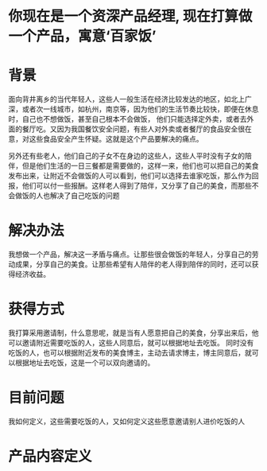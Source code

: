 # 你现在是一个资深产品经理, 现在打算做一个产品，寓意‘百家饭’
# 背景
面向背井离乡的当代年轻人，这些人一般生活在经济比较发达的地区，如北上广深，或者次一线城市，如杭州，南京等，因为他们的生活节奏比较快，即便在休息时，自己也不想做饭，甚至自己根本不会做饭，
他们只能选择定外卖，或者去外面的餐厅吃。又因为我国餐饮安全问题，有些人对外卖或者餐厅的食品安全很在意，对这些食品安全产生怀疑。这就是这个产品要解决的痛点。   

另外还有些老人，他们自己的子女不在身边的这些人，这些人平时没有子女的陪伴，但是他们生活的一日三餐都是需要做的，这样一来，他们也可以把自己的美食发布出来，让附近不会做饭的人可以看到，他们可以选择去谁家吃饭，那么作为回报，他们可以付一些报酬。这样老人得到了陪伴，又分享了自己的美食，而那些不会做饭的人也解决了自己吃饭的问题   

# 解决办法
我想做一个产品，解决这一矛盾与痛点。让那些很会做饭的年轻人，分享自己的劳动成果，分享自己的美食。让那些希望有人陪伴的老人得到陪伴的同时，还可以获得经济收益。  

# 获得方式
我打算采用邀请制，什么意思呢，就是当有人愿意把自己的美食，分享出来后，他可以邀请附近需要吃饭的人，这些人同意后，就可以根据地址去吃饭。
同时没有吃饭的人，也可以根据附近发布的美食博主，主动去请求博主，博主同意后，就可以根据地址去吃饭，这是一个可以双向邀请的。

# 目前问题
我如何定义，这些需要吃饭的人，又如何定义这些愿意邀请别人进价吃饭的人

# 产品内容定义
